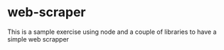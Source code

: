 # web-scraper

This is a sample exercise using node and a couple of libraries to have a simple web scrapper

